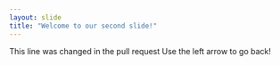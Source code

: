```yaml
---
layout: slide
title: "Welcome to our second slide!"
---
```

This line was changed in the pull request
Use the left arrow to go back!
